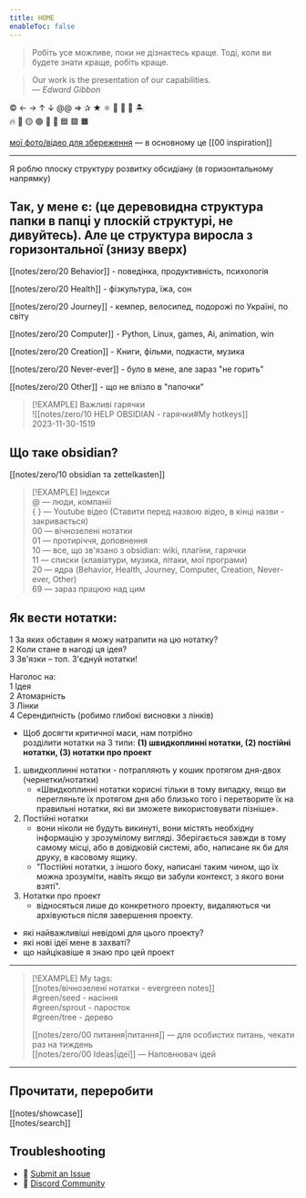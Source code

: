 ```yaml
---
title: HOME
enableToc: false
---
```


> Робіть усе можливе, поки не дізнаєтесь краще. Тоді, коли ви будете знати краще, робіть краще.  

> Our work is the presentation of our capabilities.  
> — <cite>Edward Gibbon</cite>

© ← → ↑ ↓  @@  =>  ✰ ★ ⚛ 🌲 🌱 🍃 🏝️  
🔥 🔴 🟡 🟢 🎨 🔳 🟦 🟪 🟧  

[мої фото/відео для збереження](https://www.flickr.com/photos/198062248@N07/albums/with/72177720307332226) — в основному це [[00 inspiration]]

---
Я роблю плоску структуру розвитку обсидіану (в горизонтальному напрямку)  
## Так, у мене є: (це деревовидна структура папки в папці у плоскій структурі, не дивуйтесь). Але це структура виросла з горизонтальної (знизу вверх)  

[[notes/zero/20 Behavior]] - поведінка, продуктивність, психологія  

[[notes/zero/20 Health]] - фізкультура, їжа, сон  

[[notes/zero/20 Journey]] - кемпер, велосипед, подорожі по Україні, по світу  

[[notes/zero/20 Computer]] - Python, Linux, games, Ai, animation, win  

[[notes/zero/20 Creation]] - Книги, фільми, подкасти, музика  

[[notes/zero/20 Never-ever]] - було в мене, але зараз "не горить"  

[[notes/zero/20 Other]] - що не влізло в "папочки"  

> [!EXAMPLE] Важливі гарячки  
>![[notes/zero/10 HELP OBSIDIAN - гарячки#My hotkeys]]  
2023-11-30-1519
## Що таке obsidian?  
[[notes/zero/10 obsidian та zettelkasten]]  

> [!EXAMPLE] Індекси  
 >@ — люди, компанії  
> { } — Youtube відео (Ставити перед назвою відео, в кінці назви - закривається)  
> 00 — вічнозелені нотатки  
> 01 — протиріччя, доповнення  
> 10 — все, що зв'язано з obsidian: wiki, плагіни, гарячки  
> 11 — списки (клавіатури, музика, літаки, мої програми)  
> 20 — ядра (Behavior, Health, Journey, Computer, Creation, Never-ever, Other)  
> 69 — зараз працюю над цим  

## Як вести нотатки:
1 За яких обставин я можу натрапити на цю нотатку?  
2 Коли стане в нагоді ця ідея?  
3 Зв'язки – топ. З'єднуй нотатки!  

Наголос на:  
	1 Ідея  
	2 Атомарність  
	3 Лінки  
	4 Серендипність (робимо глибокі висновки з лінків)  

- Щоб досягти критичної маси, нам потрібно  
розділити нотатки на 3 типи: **(1) швидкоплинні нотатки, (2) постійні нотатки, (3) нотатки про проект**  
1. швидкоплинні нотатки - потрапляють у кошик протягом дня-двох (чернетки/нотатки)  
	 - «Швидкоплинні нотатки корисні тільки в тому випадку, якщо ви перегляньте їх протягом дня або близько того і перетворите їх на правильні нотатки, які ви зможете використовувати пізніше».  
2. Постійні нотатки 
	 - вони ніколи не будуть викинуті, вони містять необхідну інформацію у зрозумілому вигляді. Зберігається завжди в тому самому місці, або в довідковій системі, або, написане як би для друку, в касовому ящику.  
	 - "Постійні нотатки, з іншого боку, написані таким чином, що їх можна зрозуміти, навіть якщо ви забули контекст, з якого вони взяті".  
3. Нотатки про проект 
	- відносяться лише до конкретного проекту, видаляються чи архівуються після завершення проекту.  

- які найважливіші невідомі для цього проекту?  
- які нові ідеї мене в захваті?  
- що найцікавіше я знаю про цей проект  

--------------

> [!EXAMPLE] My tags:  
> [[notes/вічнозелені нотатки - evergreen notes]]  
#green/seed  - насіння  
#green/sprout  - паросток  
#green/tree  - дерево
>  
 > [[notes/zero/00 питання|питання]] — для особистих питань, чекати раз на тиждень  
 > [[notes/zero/00 Ideas|ідеї]] — Наповнювач ідей  

------

## Прочитати, переробити  
[[notes/showcase]]  
[[notes/search]]  


## Troubleshooting
- 🐛 [Submit an Issue](https://github.com/jackyzha0/quartz/issues)
- 👀 [Discord Community](https://discord.gg/cRFFHYye7t)


